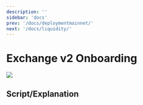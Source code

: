```yaml
---
description: ''
sidebar: 'docs'
prev: '/docs/deploymentmainnet/'
next: '/docs/liquidity/'
---
```


# Exchange v2 Onboarding

[![](https://img.youtube.com/vi/blizra8V63A/0.jpg)](https://www.youtube.com/watch?v=blizra8V63A "Onboarding to Exchange v2")

## Script/Explanation
